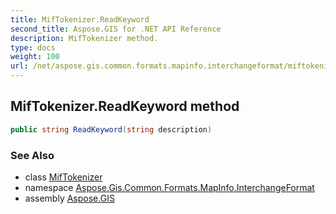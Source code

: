 ```yaml
---
title: MifTokenizer.ReadKeyword
second_title: Aspose.GIS for .NET API Reference
description: MifTokenizer method. 
type: docs
weight: 100
url: /net/aspose.gis.common.formats.mapinfo.interchangeformat/miftokenizer/readkeyword/
---
```

## MifTokenizer.ReadKeyword method

```csharp
public string ReadKeyword(string description)
```

### See Also

* class [MifTokenizer](../)
* namespace [Aspose.Gis.Common.Formats.MapInfo.InterchangeFormat](../../miftokenizer/)
* assembly [Aspose.GIS](../../../)


